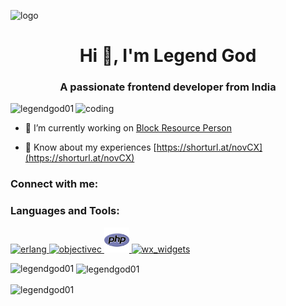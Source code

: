 ![logo](https://github.com/LegendGod01/LegendGod01/blob/main/github%20banner.png.png)
<h1 align="center">Hi 👋, I'm Legend God</h1>
<h3 align="center">A passionate frontend developer from India</h3>

<img align="right" alt="coding" width="400" src="https://user-images.githubusercontent.com/55389276/140866485-8fb1c876-9a8f-4d6a-98dc-08c4981eaf70.gif">

<p align="left"> <img src="https://komarev.com/ghpvc/?username=legendgod01&label=Profile%20views&color=0e75b6&style=flat" alt="legendgod01" /> </p>

- 🔭 I’m currently working on [Block Resource Person](https://jepc.jharkhand.gov.in/program/brc/crc)

- 📄 Know about my experiences [https://shorturl.at/novCX](https://shorturl.at/novCX)

<h3 align="left">Connect with me:</h3>
<p align="left">
</p>

<h3 align="left">Languages and Tools:</h3>
<p align="left"> <a href="https://www.erlang.org/" target="_blank" rel="noreferrer"> <img src="https://www.vectorlogo.zone/logos/erlang/erlang-official.svg" alt="erlang" width="40" height="40"/> </a> <a href="https://developer.apple.com/library/archive/documentation/Cocoa/Conceptual/ProgrammingWithObjectiveC/Introduction/Introduction.html" target="_blank" rel="noreferrer"> <img src="https://www.vectorlogo.zone/logos/apple_objectivec/apple_objectivec-icon.svg" alt="objectivec" width="40" height="40"/> </a> <a href="https://www.php.net" target="_blank" rel="noreferrer"> <img src="https://raw.githubusercontent.com/devicons/devicon/master/icons/php/php-original.svg" alt="php" width="40" height="40"/> </a> <a href="https://www.wxwidgets.org/" target="_blank" rel="noreferrer"> <img src="https://upload.wikimedia.org/wikipedia/commons/b/bb/WxWidgets.svg" alt="wx_widgets" width="40" height="40"/> </a> </p>

<p><img align="left" src="https://github-readme-stats.vercel.app/api/top-langs?username=legendgod01&show_icons=true&locale=en&layout=compact" alt="legendgod01" /></p>

<p>&nbsp;<img align="center" src="https://github-readme-stats.vercel.app/api?username=legendgod01&show_icons=true&locale=en" alt="legendgod01" /></p>

<p><img align="center" src="https://github-readme-streak-stats.herokuapp.com/?user=legendgod01&" alt="legendgod01" /></p>
